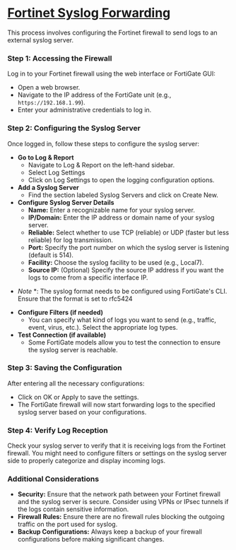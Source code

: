 # [Fortinet Syslog Forwarding](https://help.fortinet.com/fa/faz50hlp/56/5-6-1/FMG-FAZ/2400_System_Settings/1600_Log%20Forwarding/0400_Configuring.htm)
This process involves configuring the Fortinet firewall to send logs to an external syslog server.

### Step 1: Accessing the Firewall
Log in to your Fortinet firewall using the web interface or FortiGate GUI:
- Open a web browser.
- Navigate to the IP address of the FortiGate unit (e.g., `https://192.168.1.99`).
- Enter your administrative credentials to log in.

### Step 2: Configuring the Syslog Server
Once logged in, follow these steps to configure the syslog server:
- **Go to Log & Report**
  - Navigate to Log & Report on the left-hand sidebar.
  - Select Log Settings
  - Click on Log Settings to open the logging configuration options.
- **Add a Syslog Server**
  - Find the section labeled Syslog Servers and click on Create New.
- **Configure Syslog Server Details**
  - **Name:** Enter a recognizable name for your syslog server.
  - **IP/Domain:** Enter the IP address or domain name of your syslog server.
  - **Reliable:** Select whether to use TCP (reliable) or UDP (faster but less reliable) for log transmission.
  - **Port:** Specify the port number on which the syslog server is listening (default is 514).
  - **Facility:** Choose the syslog facility to be used (e.g., Local7).
  - **Source IP:** (Optional) Specify the source IP address if you want the logs to come from a specific interface IP.
    
* *Note* *: The syslog format needs to be configured using FortiGate's CLI. Ensure that the format is set to rfc5424
- **Configure Filters (if needed)**
  - You can specify what kind of logs you want to send (e.g., traffic, event, virus, etc.). Select the appropriate log types.
- **Test Connection (if available)**
  - Some FortiGate models allow you to test the connection to ensure the syslog server is reachable.

### Step 3: Saving the Configuration
After entering all the necessary configurations:
- Click on OK or Apply to save the settings.
- The FortiGate firewall will now start forwarding logs to the specified syslog server based on your configurations.

### Step 4: Verify Log Reception
Check your syslog server to verify that it is receiving logs from the Fortinet firewall. You might need to configure filters or settings on the syslog server side to properly categorize and display incoming logs.

### Additional Considerations
- **Security:** Ensure that the network path between your Fortinet firewall and the syslog server is secure. Consider using VPNs or IPsec tunnels if the logs contain sensitive information.
- **Firewall Rules:** Ensure there are no firewall rules blocking the outgoing traffic on the port used for syslog.
- **Backup Configurations:** Always keep a backup of your firewall configurations before making significant changes.
